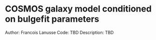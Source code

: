 # COSMOS galaxy model conditioned on bulgefit parameters

Author: Francois Lanusse
Code: TBD
Description: TBD
